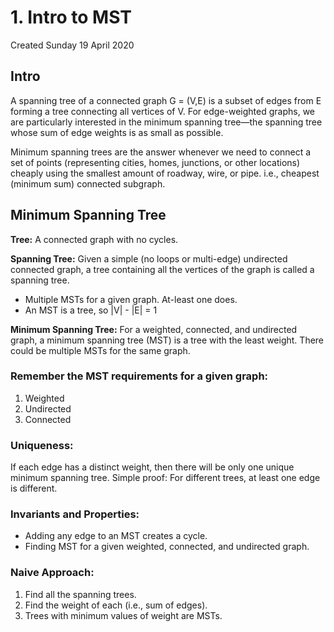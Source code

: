 # 1. Intro to MST
Created Sunday 19 April 2020

## Intro
A spanning tree of a connected graph G = (V,E) is a subset of edges from E forming a tree connecting all vertices of V. For edge-weighted graphs, we are particularly interested in the minimum spanning tree—the spanning tree whose sum of edge weights is as small as possible.

Minimum spanning trees are the answer whenever we need to connect a set of points (representing cities, homes, junctions, or other locations) cheaply using the smallest amount of roadway, wire, or pipe. i.e., cheapest (minimum sum) connected subgraph.

## Minimum Spanning Tree
**Tree:** A connected graph with no cycles.

**Spanning Tree:** Given a simple (no loops or multi-edge) undirected connected graph, a tree containing all the vertices of the graph is called a spanning tree.

- Multiple MSTs for a given graph. At-least one does.
- An MST is a tree, so |V| - |E| = 1

**Minimum Spanning Tree:** For a weighted, connected, and undirected graph, a minimum spanning tree (MST) is a tree with the least weight. There could be multiple MSTs for the same graph.

### Remember the MST requirements for a given graph:
1. Weighted
2. Undirected
3. Connected

### Uniqueness:
If each edge has a distinct weight, then there will be only one unique minimum spanning tree.
Simple proof: For different trees, at least one edge is different.

### Invariants and Properties:
* Adding any edge to an MST creates a cycle.
* Finding MST for a given weighted, connected, and undirected graph.

### Naive Approach:
1. Find all the spanning trees.
2. Find the weight of each (i.e., sum of edges).
3. Trees with minimum values of weight are MSTs.